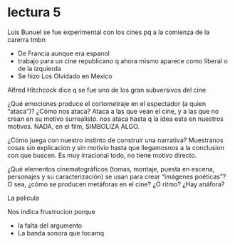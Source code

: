 # lectura 5

Luis Bunuel se fue experimental con los cines pq a la comienza de la carerra tmbn
- De Francia aunque era espanol
- trabajo para un cine republicano q ahora mismo aparece como liberal o de la izquierda
- Se hizo Los Olvidado en Mexico

Alfred Hitchcock dice q se fue uno de los gran subversivos del cine




¿Qué emociones produce el cortometraje en el espectador (a quien “ataca”)? ¿Cómo nos ataca? 
Ataca a las que vean el cine, y a las que no crean en su motivo surrealisto. nos ataca hasta q la idea esta en nuestros motivos.
NADA, en el film, SIMBOLIZA ALGO.

¿Cómo juega con nuestro instinto de construir una narrativa? 
Muestranos cosas sin explicacion y sin motivio hasta que llegamosnos a la conclusion con que buscen.
Es muy irracional todo, no tiene motivo directo. 

¿Qué elementos cinematográficos (tomas, montaje, puesta en escena, personajes y su caracterización) se usan para crear “imágenes poéticas”? O sea, ¿cómo se producen metáforas en el cine? ¿O ritmo? ¿Hay anáfora? 


La pelicula

Nos indica frustrucion porque
- la falta del argumento
- La banda sonora que tocamq

